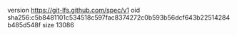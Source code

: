 version https://git-lfs.github.com/spec/v1
oid sha256:c5b8481101c534518c597fac8374272c0b593b56dcf643b22514284b485d548f
size 13086
